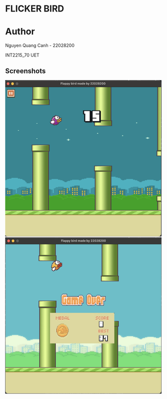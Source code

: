 
# FLICKER BIRD


# Author
Nguyen Quang Canh - 22028200

INT2215_70 
UET
## Screenshots
<img src="https://github.com/croyce97/BTL_LTNC/blob/main/image/Demo1.png" alt="Ảnh mô tả" width="500" height="500">
<img src="https://github.com/croyce97/BTL_LTNC/blob/main/image/Demo2.png" alt="Ảnh mô tả" width="500" height="500">




